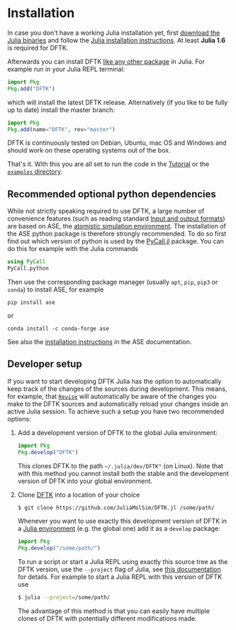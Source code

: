 # Installation

In case you don't have a working Julia installation yet, first
[download the Julia binaries](https://julialang.org/downloads/)
and follow the [Julia installation instructions](https://julialang.org/downloads/platform/).
At least **Julia 1.6** is required for DFTK.

Afterwards you can install DFTK
[like any other package](https://julialang.github.io/Pkg.jl/v1/getting-started/)
in Julia. For example run in your Julia REPL terminal:
```julia
import Pkg
Pkg.add("DFTK")
```
which will install the latest DFTK release.
Alternatively (if you like to be fully up to date) install the master branch:
```julia
import Pkg
Pkg.add(name="DFTK", rev="master")
```

DFTK is continuously tested on Debian, Ubuntu, mac OS and Windows and should work on
these operating systems out of the box.

That's it. With this you are all set to
run the code in the [Tutorial](@ref) or the
[`examples` directory](https://dftk.org/tree/master/examples).

## Recommended optional python dependencies
While not strictly speaking required to use DFTK, a large number of convenience
features (such as reading standard [Input and output formats](@ref))
are based on ASE, the [atomistic simulation environment](https://wiki.fysik.dtu.dk/ase/index.html).
The installation of the ASE python package is therefore strongly recommended.
To do so first find out which version of python is used by the
[PyCall.jl](https://github.com/JuliaPy/PyCall.jl) package.
You can do this for example with the Julia commands
```julia
using PyCall
PyCall.python
```
Then use the corresponding package manager (usually `apt`, `pip`, `pip3` or `conda`)
to install ASE, for example
```
pip install ase
```
or
```
conda install -c conda-forge ase
```
See also the [installation instructions](https://wiki.fysik.dtu.dk/ase/install.html)
in the ASE documentation.

## Developer setup
If you want to start developing DFTK Julia has the option to
automatically keep track of the changes of the sources during development.
This means, for example, that
[`Revise`](https://github.com/timholy/Revise.jl) will automatically be aware
of the changes you make to the DFTK sources and automatically
reload your changes inside an active Julia session.
To achieve such a setup you have two recommended options:

1. Add a development version of DFTK to the global Julia environment:
   ```julia
   import Pkg
   Pkg.develop("DFTK")
   ```
   This clones DFTK to the path `~/.julia/dev/DFTK"` (on Linux).
   Note that with this method you cannot install both the stable
   and the development version of DFTK into your global environment.

2. Clone [DFTK](https://dftk.org) into a location of your choice
   ```bash
   $ git clone https://github.com/JuliaMolSim/DFTK.jl /some/path/
   ```
   Whenever you want to use exactly this development version of DFTK
   in a [Julia environment](https://julialang.github.io/Pkg.jl/v1/environments/)
   (e.g. the global one) add it as a `develop` package:
   ```julia
   import Pkg
   Pkg.develop("/some/path/")
   ```
   To run a script or start a Julia REPL using exactly this source tree
   as the DFTK version, use the `--project` flag of Julia,
   see [this documentation](https://julialang.github.io/Pkg.jl/v1/environments/)
   for details. For example to start a Julia REPL with this version of DFTK use
   ```bash
   $ julia --project=/some/path/
   ```
   The advantage of this method is that you can easily have multiple
   clones of DFTK with potentially different modifications made.
